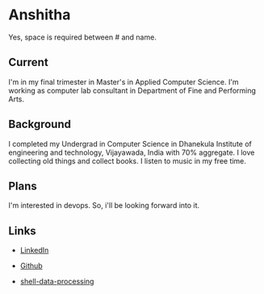 # Anshitha
Yes, space is required between # and name.

## Current
I'm in my final trimester in Master's in Applied Computer Science. I'm working as computer lab consultant in Department of Fine and Performing Arts.

## Background
I completed my Undergrad in Computer Science in Dhanekula Institute of engineering and technology, Vijayawada, India with 70% aggregate. I love collecting old things and collect books. I listen to music in my free time. 

## Plans
I'm interested in devops. So, i'll be looking forward into it.

## Links
- [LinkedIn](https://www.linkedin.com/in/naga-anshitha-velagapudi/)

- [Github](https://github.com/anshithavelagapudi)

- [shell-data-processing](https://github.com/anshithavelagapudi/shell-data-processing/tree/master)

